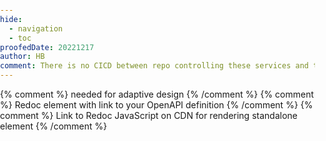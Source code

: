 ```yaml
---
hide:
  - navigation
  - toc
proofedDate: 20221217
author: HB
comment: There is no CICD between repo controlling these services and this specification. Main branch of signing agent holds the swagger. todo link the 2 swaggers in CICD.
--- 
```


<html>
  <head>
    <title>Qredo Signing Agent Registration v1</title>
    {% comment %} needed for adaptive design {% /comment %}
    <meta charset="utf-8" />
    <meta name="viewport" content="width=device-width, initial-scale=1" />
    <link
      href="https://fonts.googleapis.com/css?family=Montserrat:300,400,700|Roboto:300,400,700"
      rel="stylesheet"
    />
    <style>
      body {
        padding: 0;
        margin: 0;
      }
      .md-typeset ol li, .md-typeset ul li {
          margin-bottom: 0;
          margin-left: 0;
      }
      .md-content__inner h1 {
        display:none;
      }
      .md-content__inner h1.sc-fujyAs {
        display:block;
      }
      .md-grid {
        max-width:100% !important;
      }
      .md-content__inner {
        margin: 0;
        padding: 0;
      }
      .md-content {
        overflow:unset;
        width:100%;
      }
      article.md-content__inner p {
        margin-block:0;
      }
      article.md-content__inner p br{
        display:none;
      }
      article.md-content__inner p:nth-child(2),
      article.md-content__inner p:nth-child(4) {
        display:none;
      }
      .md-main__inner {
        margin-top:0;
      }
      .md-content__inner:before {
        display:none;
      }
      .hqgvLZ {
        height: calc(100vh - 60px) !important;
        top: 60px !important;
        padding-top: 30px;
      }
    </style>


  </head>
  <body>
    {% comment %}
    Redoc element with link to your OpenAPI definition
    {% /comment %}
    <redoc spec-url="/register.yaml"></redoc>
    {% comment %}
    Link to Redoc JavaScript on CDN for rendering standalone element
    {% /comment %}
    <script src="https://cdn.redoc.ly/redoc/latest/bundles/redoc.standalone.js"></script>
    <script>
      element = document.getElementsByClassName('md-content__inner');
      element[0].classList.remove("md-typeset");
    </script>
  </body>
</html>
